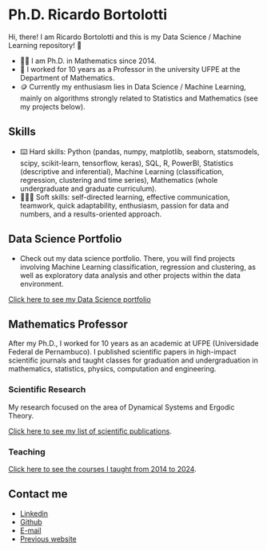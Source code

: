 # Ph.D. Ricardo Bortolotti

Hi, there! I am Ricardo Bortolotti and this is my Data Science / Machine Learning repository! 👋

+ 🙋‍♂️ I am Ph.D. in Mathematics since 2014.
+ 👔 I worked for 10 years as a Professor in the university UFPE at the Department of Mathematics.
+ 🪙 Currently my enthusiasm lies in Data Science / Machine Learning, mainly on algorithms strongly related to Statistics and Mathematics (see my projects below).

## Skills

+ ⌨️ Hard skills: Python (pandas, numpy, matplotlib, seaborn, statsmodels, scipy, scikit-learn, tensorflow, keras), SQL, R, PowerBI, Statistics (descriptive and inferential), Machine Learning (classification, regression, clustering and time series), Mathematics (whole undergraduate and graduate curriculum).
+ 👨🏻‍🏫 Soft skills: self-directed learning, effective communication, teamwork, quick adaptability, enthusiasm, passion for data and numbers, and a results-oriented approach.


## Data Science Portfolio

+ Check out my data science portfolio. There, you will find projects involving Machine Learning classification, regression and clustering, as well as exploratory data analysis and other projects within the data environment.

[Click here to see my Data Science portfolio](https://github.com/Ricardo-Bortolotti/Data-Science-Portfolio/tree/main)

## Mathematics Professor

After my Ph.D., I worked for 10 years as an academic at UFPE (Universidade Federal de Pernambuco). I published scientific papers in high-impact scientific journals and taught classes for graduation and undergraduation in mathematics, statistics, physics, computation and engineering.

### Scientific Research

My research focused on the area of Dynamical Systems and Ergodic Theory.

[Click here to see my list of scientific publications](https://sites.google.com/view/ricardobortolotti/research).

### Teaching

[Click here to see the courses I taught from 2014 to 2024](https://sites.google.com/view/ricardobortolotti/teaching).

## Contact me

- [Linkedin](https://www.linkedin.com/in/ricardo-bortolotti)
- [Github](https://github.com/ricardo-bortolotti)
- [E-mail](ricardo.t.bortolotti@gmail.com)
- [Previous website](https://sites.google.com/view/ricardobortolotti)

